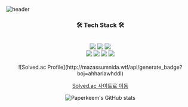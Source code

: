 ![header](https://capsule-render.vercel.app/api?type=Waving&color=gradient&customColorList=19&height=300&section=header&text=Code%20in%20paper%20📄&fontSize=90)
<div align="center">

### 🛠 Tech Stack 🛠

<br>  
<img src="https://img.shields.io/badge/JavaScript-F7DF1E?style=for-the-badge&logo=React&logoColor=white">
<img src="https://img.shields.io/badge/TypeScript-3178C6?style=for-the-badge&logo=React&logoColor=white">
<img src="https://img.shields.io/badge/React-61DAFB?style=for-the-badge&logo=React&logoColor=white">
<br>
<img src="https://img.shields.io/badge/ReactQuery-FF4154?style=for-the-badge&logo=ReactQuery&logoColor=white">
<img src="https://img.shields.io/badge/Redux-764ABC?style=for-the-badge&logo=Redux&logoColor=white">
<img src="https://img.shields.io/badge/Tailwind-06B6D4?style=for-the-badge&logo=Tailwind&logoColor=white">
<img src="https://img.shields.io/badge/styled-components-DB7093?style=for-the-badge&logo=styled-components&logoColor=white">
<br>

<br>
![Solved.ac Profile](http://mazassumnida.wtf/api/generate_badge?boj=ahharlawhddl)
<br>
  
[Solved.ac 사이트로 이동](https://solved.ac/ahharlawhddl)
<br>
  
![Paperkeem's GitHub stats](https://github-readme-stats.vercel.app/api?username=Paperkeem&show_icons=true&theme=dracula)
</div>

